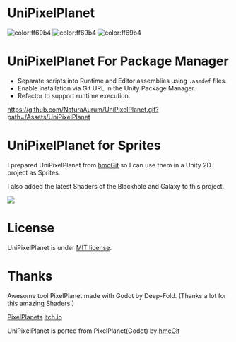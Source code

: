 
# UniPixelPlanet
![color:ff69b4](https://img.shields.io/badge/licence-MIT-blue)
![color:ff69b4](https://img.shields.io/badge/Unity-6000.1.x-red)
![color:ff69b4](https://img.shields.io/badge/Unity-URP-green)

# UniPixelPlanet For Package Manager

- Separate scripts into Runtime and Editor assemblies using `.asmdef` files.
- Enable installation via Git URL in the Unity Package Manager.
- Refactor to support runtime execution.

https://github.com/NaturaAurum/UniPixelPlanet.git?path=/Assets/UniPixelPlanet

# UniPixelPlanet for Sprites

I prepared UniPixelPlanet from [hmcGit](https://github.com/hmcGit) so I can use them in a Unity 2D project as Sprites.

I also added the latest Shaders of the Blackhole and Galaxy to this project. 

<img src="https://github.com/marcus-garvey/UniPixelPlanet/blob/main/Unity_LEAEnTUAOM.png">



# License
 
UniPixelPlanet is under [MIT license](https://en.wikipedia.org/wiki/MIT_License).

# Thanks

Awesome tool PixelPlanet made with Godot by Deep-Fold. (Thanks a lot for this amazing Shaders!)

[PixelPlanets](https://github.com/Deep-Fold/PixelPlanets)
[itch.io](https://deep-fold.itch.io/pixel-planet-generator)


UniPixelPlanet is ported from PixelPlanet(Godot) by [hmcGit](https://github.com/hmcGit)